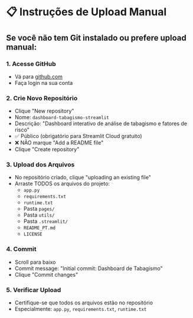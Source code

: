 # 📋 Instruções de Upload Manual

## Se você não tem Git instalado ou prefere upload manual:

### 1. Acesse GitHub
- Vá para [github.com](https://github.com)
- Faça login na sua conta

### 2. Crie Novo Repositório
- Clique "New repository"
- Nome: `dashboard-tabagismo-streamlit`
- Descrição: "Dashboard interativo de análise de tabagismo e fatores de risco"
- ✅ Público (obrigatório para Streamlit Cloud gratuito)
- ❌ NÃO marque "Add a README file"
- Clique "Create repository"

### 3. Upload dos Arquivos
- No repositório criado, clique "uploading an existing file"
- Arraste TODOS os arquivos do projeto:
  - `app.py`
  - `requirements.txt`
  - `runtime.txt`
  - Pasta `pages/`
  - Pasta `utils/`
  - Pasta `.streamlit/`
  - `README_PT.md`
  - `LICENSE`

### 4. Commit
- Scroll para baixo
- Commit message: "Initial commit: Dashboard de Tabagismo"
- Clique "Commit changes"

### 5. Verificar Upload
- Certifique-se que todos os arquivos estão no repositório
- Especialmente: `app.py`, `requirements.txt`, `runtime.txt`
